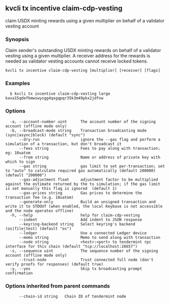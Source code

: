 <!--
title: claim-cdp-vesting
-->
## kvcli tx incentive claim-cdp-vesting

claim USDX minting rewards using a given multiplier on behalf of a validator vesting account

### Synopsis

Claim sender's outstanding USDX minting rewards on behalf of a validator vesting using a given multiplier.
A receiver address for the rewards is needed as validator vesting accounts cannot receive locked tokens.

```
kvcli tx incentive claim-cdp-vesting [multiplier] [receiver] [flags]
```

### Examples

```
  $ kvcli tx incentive claim-cdp-vesting large kava15qdefkmwswysgg4qxgqpqr35k3m49pkx2jdfnw
```

### Options

```
  -a, --account-number uint      The account number of the signing account (offline mode only)
  -b, --broadcast-mode string    Transaction broadcasting mode (sync|async|block) (default "sync")
      --dry-run                  ignore the --gas flag and perform a simulation of a transaction, but don't broadcast it
      --fees string              Fees to pay along with transaction; eg: 10uatom
      --from string              Name or address of private key with which to sign
      --gas string               gas limit to set per-transaction; set to "auto" to calculate required gas automatically (default 200000) (default "200000")
      --gas-adjustment float     adjustment factor to be multiplied against the estimate returned by the tx simulation; if the gas limit is set manually this flag is ignored  (default 1)
      --gas-prices string        Gas prices to determine the transaction fee (e.g. 10uatom)
      --generate-only            Build an unsigned transaction and write it to STDOUT (when enabled, the local Keybase is not accessible and the node operates offline)
  -h, --help                     help for claim-cdp-vesting
      --indent                   Add indent to JSON response
      --keyring-backend string   Select keyring's backend (os|file|test) (default "os")
      --ledger                   Use a connected Ledger device
      --memo string              Memo to send along with transaction
      --node string              <host>:<port> to tendermint rpc interface for this chain (default "tcp://localhost:26657")
  -s, --sequence uint            The sequence number of the signing account (offline mode only)
      --trust-node               Trust connected full node (don't verify proofs for responses) (default true)
  -y, --yes                      Skip tx broadcasting prompt confirmation
```

### Options inherited from parent commands

```
      --chain-id string   Chain ID of tendermint node
```

